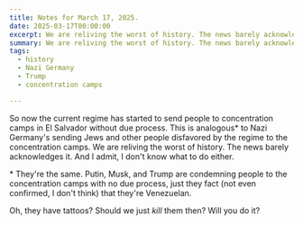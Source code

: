 ```yaml
---
title: Notes for March 17, 2025.
date: 2025-03-17T00:00:00
excerpt: We are reliving the worst of history. The news barely acknowledges it. And I admit, I don't know what to do either.
summary: We are reliving the worst of history. The news barely acknowledges it. And I admit, I don't know what to do either.
tags:
  - history
  - Nazi Germany
  - Trump
  - concentration camps

---
```

So now the current regime has started to send people to concentration camps in El Salvador without due process. This is analogous\* to Nazi Germany's sending Jews and other people disfavored by the regime to the concentration camps.
We are reliving the worst of history. The news barely acknowledges it. And I admit, I don't know what to do either.

\* They're the same. Putin, Musk, and Trump are condemning people to the concentration camps with no due process, just they fact (not even confirmed, I don't think) that they're Venezuelan.

Oh, they have tattoos? Should we just _kill_ them then? Will you do it?